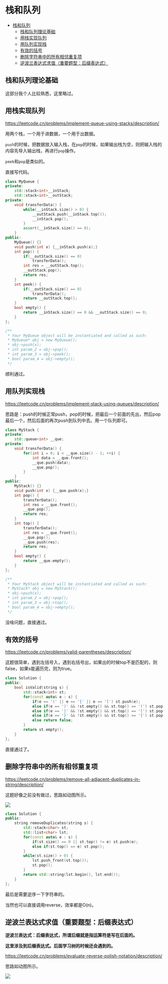 # 栈和队列

- [栈和队列](#栈和队列)
  - [栈和队列理论基础](#栈和队列理论基础)
  - [用栈实现队列](#用栈实现队列)
  - [用队列实现栈](#用队列实现栈)
  - [有效的括号](#有效的括号)
  - [删除字符串中的所有相邻重复项](#删除字符串中的所有相邻重复项)
  - [逆波兰表达式求值（重要题型：后缀表达式）](#逆波兰表达式求值重要题型后缀表达式)

## 栈和队列理论基础

这部分我个人比较熟悉，这里略过。


## 用栈实现队列

https://leetcode.cn/problems/implement-queue-using-stacks/description/

用两个栈，一个用于进数据，一个用于出数据。

`push`的时候，把数据放入输入栈，在`pop`的时候，如果输出栈为空，则把输入栈的内容先导入输出栈，再进行`pop`操作。

`peek`和`pop`是类似的。

直接写代码。

```cpp
class MyQueue {
private:
    std::stack<int>__inStack;
    std::stack<int>__outStack;
private:
    void transferData() {
        while(__inStack.size() > 0) {
            __outStack.push(__inStack.top());
            __inStack.pop();
        }
        assert(__inStack.size() == 0);
    }
public:
    MyQueue() {}
    void push(int x) {__inStack.push(x);}
    int pop() {
        if(__outStack.size() == 0)
            transferData();
        int res = __outStack.top();
        __outStack.pop();
        return res;
    }
    int peek() {
        if(__outStack.size() == 0)
            transferData();
        return __outStack.top();    
    }
    bool empty() {
        return __inStack.size() == 0 && __outStack.size() == 0;
    }
};

/**
 * Your MyQueue object will be instantiated and called as such:
 * MyQueue* obj = new MyQueue();
 * obj->push(x);
 * int param_2 = obj->pop();
 * int param_3 = obj->peek();
 * bool param_4 = obj->empty();
 */
```

顺利通过。

## 用队列实现栈

https://leetcode.cn/problems/implement-stack-using-queues/description/

思路是：push的时候正常push，pop的时候，把最后一个前面的先出，然后pop最后一个，然后后面的再次push到队列中去。用一个队列即可。

```cpp
class MyStack {
private:
    std::queue<int> __que;
private:
    void transferData() {
        for(int i = 0; i < __que.size() - 1; ++i) {
            int data = __que.front();
            __que.push(data);
            __que.pop();
        }
    }
public:
    MyStack() {}
    void push(int x) {__que.push(x);}
    int pop() {
        transferData();
        int res = __que.front();
        __que.pop();
        return res;
    }
    int top() {
        transferData();
        int res = __que.front();
        __que.pop();
        __que.push(res);
        return res;
    }
    bool empty() {
        return __que.empty();
    }
};

/**
 * Your MyStack object will be instantiated and called as such:
 * MyStack* obj = new MyStack();
 * obj->push(x);
 * int param_2 = obj->pop();
 * int param_3 = obj->top();
 * bool param_4 = obj->empty();
 */
```

没啥问题，直接通过。

## 有效的括号

https://leetcode.cn/problems/valid-parentheses/description/

这题很简单，遇到左括号入，遇到右括号出，如果出的时候top不是匹配的，则false，如果s能遍历完，则为true。

```cpp
class Solution {
public:
    bool isValid(string s) {
        std::stack<int> st;
        for(const auto& e : s) {
            if(e == '(' || e == '{' || e == '[') st.push(e);
            else if(e == ')' && !st.empty() && st.top() == '(') st.pop();
            else if(e == ']' && !st.empty() && st.top() == '[') st.pop();
            else if(e == '}' && !st.empty() && st.top() == '{') st.pop();
            else return false;
        }
        return st.empty();
    }
};
```
直接通过了。

## 删除字符串中的所有相邻重复项

https://leetcode.cn/problems/remove-all-adjacent-duplicates-in-string/description/

这题好像之前没有做过，思路如动图所示。

![](https://file1.kamacoder.com/i/algo/1047.%E5%88%A0%E9%99%A4%E5%AD%97%E7%AC%A6%E4%B8%B2%E4%B8%AD%E7%9A%84%E6%89%80%E6%9C%89%E7%9B%B8%E9%82%BB%E9%87%8D%E5%A4%8D%E9%A1%B9.gif)

```cpp
class Solution {
public:
    string removeDuplicates(string s) {
        std::stack<char> st;
        std::list<char> lst;
        for(const auto& e : s) {
            if(st.size() == 0 || st.top() != e) st.push(e);
            else if(st.top() == e) st.pop();
        }
        while(st.size() > 0) {
            lst.push_front(st.top());
            st.pop();
        }
        return std::string(lst.begin(), lst.end());
    }
}; 
```

最后是需要逆序一下字符串的。

当然也可以直接调用reverse，效率都是O(n)。

## 逆波兰表达式求值（重要题型：后缀表达式）

**逆波兰表达式：后缀表达式，所谓后缀就是指运算符是写在后面的。**

**这里涉及到后缀表达式。后面学习树的时候还会遇到的。**


https://leetcode.cn/problems/evaluate-reverse-polish-notation/description/

思路如动图所示。

![](https://file1.kamacoder.com/i/algo/150.%E9%80%86%E6%B3%A2%E5%85%B0%E8%A1%A8%E8%BE%BE%E5%BC%8F%E6%B1%82%E5%80%BC.gif)





